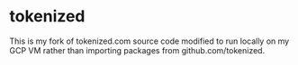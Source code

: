 # tokenized

This is my fork of tokenized.com source code modified to run locally on my GCP VM rather than importing packages from github.com/tokenized.

